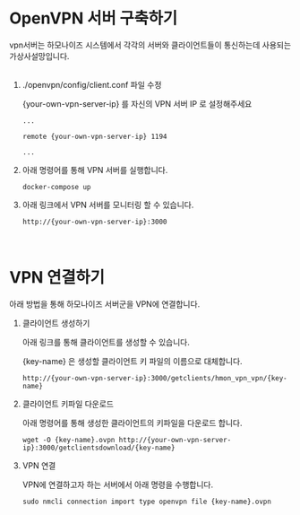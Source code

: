 # OpenVPN 서버 구축하기

vpn서버는 하모나이즈 시스템에서 각각의 서버와 클라이언트들이 통신하는데 사용되는 가상사설망입니다. 
<br><br>


1. ./openvpn/config/client.conf 파일 수정

   {your-own-vpn-server-ip} 를 자신의 VPN 서버 IP 로 설정해주세요

    ```
    ...

    remote {your-own-vpn-server-ip} 1194

    ...
    ```


2. 아래 명령어를 통해 VPN 서버를 실행합니다.
    ```
    docker-compose up
    ```

3. 아래 링크에서 VPN 서버를 모니터링 할 수 있습니다.

    ```
    http://{your-own-vpn-server-ip}:3000
    ```
<br>

# VPN 연결하기
아래 방법을 통해 하모나이즈 서버군을 VPN에 연결합니다.

1. 클라이언트 생성하기

   아래 링크를 통해 클라이언트를 생성할 수 있습니다.

   {key-name} 은 생성할 클라이언트 키 파일의 이름으로 대체합니다.

    ```
    http://{your-own-vpn-server-ip}:3000/getclients/hmon_vpn_vpn/{key-name}
    ```

2. 클라이언트 키파일 다운로드

   아래 명령어를 통해 생성한 클라이언트의 키파일을 다운로드 합니다.

    ```
    wget -O {key-name}.ovpn http://{your-own-vpn-server-ip}:3000/getclientsdownload/{key-name}
    ```

3. VPN 연결

   VPN에 연결하고자 하는 서버에서 아래 명령을 수행합니다.

    ```
    sudo nmcli connection import type openvpn file {key-name}.ovpn
    ```
